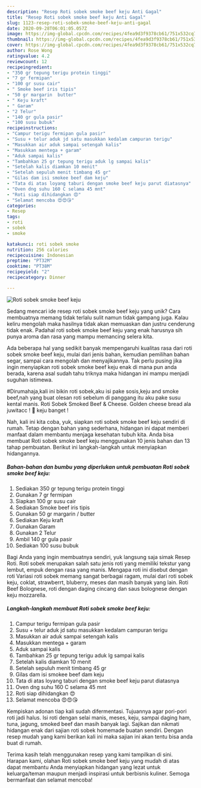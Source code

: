 ```yaml
---
description: "Resep Roti sobek smoke beef keju Anti Gagal"
title: "Resep Roti sobek smoke beef keju Anti Gagal"
slug: 1123-resep-roti-sobek-smoke-beef-keju-anti-gagal
date: 2020-09-28T06:01:05.057Z
image: https://img-global.cpcdn.com/recipes/4fea9d3f9378cb61/751x532cq70/roti-sobek-smoke-beef-keju-foto-resep-utama.jpg
thumbnail: https://img-global.cpcdn.com/recipes/4fea9d3f9378cb61/751x532cq70/roti-sobek-smoke-beef-keju-foto-resep-utama.jpg
cover: https://img-global.cpcdn.com/recipes/4fea9d3f9378cb61/751x532cq70/roti-sobek-smoke-beef-keju-foto-resep-utama.jpg
author: Rose Wong
ratingvalue: 4.2
reviewcount: 12
recipeingredient:
- "350 gr tepung terigu protein tinggi"
- "7 gr fermipan"
- "100 gr susu cair"
- " Smoke beef iris tipis"
- "50 gr margarin  butter"
- " Keju kraft"
- " Garam"
- "2 Telur"
- "140 gr gula pasir"
- "100 susu bubuk"
recipeinstructions:
- "Campur terigu fermipan gula pasir"
- "Susu + telur aduk jd satu masukkan kedalam campuran terigu"
- "Masukkan air aduk sampai setengah kalis"
- "Masukkan mentega + garam"
- "Aduk sampai kalis"
- "Tambahkan 25 gr tepung terigu aduk lg sampai kalis"
- "Setelah kalis diamkan 10 menit"
- "Setelah sepuluh menit timbang 45 gr"
- "Gilas dam isi smokee beef dam keju"
- "Tata di atas loyang taburi dengan smoke beef keju parut diatasnya"
- "Oven dng suhu 160 C selama 45 mnt"
- "Roti siap dihidangkan 😍"
- "Selamat mencoba 😍😍😘"
categories:
- Resep
tags:
- roti
- sobek
- smoke

katakunci: roti sobek smoke 
nutrition: 256 calories
recipecuisine: Indonesian
preptime: "PT32M"
cooktime: "PT38M"
recipeyield: "2"
recipecategory: Dinner

---
```



![Roti sobek smoke beef keju](https://img-global.cpcdn.com/recipes/4fea9d3f9378cb61/751x532cq70/roti-sobek-smoke-beef-keju-foto-resep-utama.jpg)

Sedang mencari ide resep roti sobek smoke beef keju yang unik? Cara membuatnya memang tidak terlalu sulit namun tidak gampang juga. Kalau keliru mengolah maka hasilnya tidak akan memuaskan dan justru cenderung tidak enak. Padahal roti sobek smoke beef keju yang enak harusnya sih punya aroma dan rasa yang mampu memancing selera kita.

Ada beberapa hal yang sedikit banyak mempengaruhi kualitas rasa dari roti sobek smoke beef keju, mulai dari jenis bahan, kemudian pemilihan bahan segar, sampai cara mengolah dan menyajikannya. Tak perlu pusing jika ingin menyiapkan roti sobek smoke beef keju enak di mana pun anda berada, karena asal sudah tahu triknya maka hidangan ini mampu menjadi suguhan istimewa.

#Dirumahaja,kali ini bikin roti sobek,aku isi pake sosis,keju and smoke beef,nah yang buat olesan roti sebelum di panggang itu aku pake susu kental manis. Roti Sobek Smoked Beef &amp; Cheese. Golden cheese bread ala juwitacc ! 🍞 keju banget !


Nah, kali ini kita coba, yuk, siapkan roti sobek smoke beef keju sendiri di rumah. Tetap dengan bahan yang sederhana, hidangan ini dapat memberi manfaat dalam membantu menjaga kesehatan tubuh kita. Anda bisa membuat Roti sobek smoke beef keju menggunakan 10 jenis bahan dan 13 tahap pembuatan. Berikut ini langkah-langkah untuk menyiapkan hidangannya.

<!--inarticleads1-->

##### Bahan-bahan dan bumbu yang diperlukan untuk pembuatan Roti sobek smoke beef keju:

1. Sediakan 350 gr tepung terigu protein tinggi
1. Gunakan 7 gr fermipan
1. Siapkan 100 gr susu cair
1. Sediakan  Smoke beef iris tipis
1. Gunakan 50 gr margarin / butter
1. Sediakan  Keju kraft
1. Gunakan  Garam
1. Gunakan 2 Telur
1. Ambil 140 gr gula pasir
1. Sediakan 100 susu bubuk


Bagi Anda yang ingin membuatnya sendiri, yuk langsung saja simak Resep Roti. Roti sobek merupakan salah satu jenis roti yang memiliki tekstur yang lembut, empuk dengan rasa yang manis. Mengapa roti ini disebut dengan roti Variasi roti sobek memang sangat berbagai ragam, mulai dari roti sobek keju, coklat, strawberrt, bluberry, meses dan masih banyak yang lain. Roti Beef Bolognese, roti dengan daging cincang dan saus bolognese dengan keju mozzarella. 

<!--inarticleads2-->

##### Langkah-langkah membuat Roti sobek smoke beef keju:

1. Campur terigu fermipan gula pasir
1. Susu + telur aduk jd satu masukkan kedalam campuran terigu
1. Masukkan air aduk sampai setengah kalis
1. Masukkan mentega + garam
1. Aduk sampai kalis
1. Tambahkan 25 gr tepung terigu aduk lg sampai kalis
1. Setelah kalis diamkan 10 menit
1. Setelah sepuluh menit timbang 45 gr
1. Gilas dam isi smokee beef dam keju
1. Tata di atas loyang taburi dengan smoke beef keju parut diatasnya
1. Oven dng suhu 160 C selama 45 mnt
1. Roti siap dihidangkan 😍
1. Selamat mencoba 😍😍😘


Kempiskan adonan tiap kali sudah difermentasi. Tujuannya agar pori-pori roti jadi halus. Isi roti dengan selai manis, meses, keju, sampai daging ham, tuna, jagung, smoked beef dan masih banyak lagi. Sajikan dan nikmati hidangan enak dari sajian roti sobek homemade buatan sendiri. Dengan resep mudah yang kami berikan kali ini maka sajian ini akan tentu bisa anda buat di rumah. 

Terima kasih telah menggunakan resep yang kami tampilkan di sini. Harapan kami, olahan Roti sobek smoke beef keju yang mudah di atas dapat membantu Anda menyiapkan hidangan yang lezat untuk keluarga/teman maupun menjadi inspirasi untuk berbisnis kuliner. Semoga bermanfaat dan selamat mencoba!
